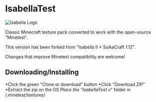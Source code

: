 # IsabellaTest

![Isabella Logo](https://raw.githubusercontent.com/zayuim/IsabellaTest/master/IsabellaTest%20v0/screenshot.png)

Classic Minecraft texture pack converted to work with the open-source "Minetest".

This version has been forked from "Isabella II × SuikaCraft 1.12".

Changes that improve Minetest compatibility are welcome!

## Downloading/Installing

*Click the green "Clone or download" button
*Click "Download ZIP"
*Extract the zip on the OS
*Place the "IsabellaTest v*" folder in /.minetest/textures/
